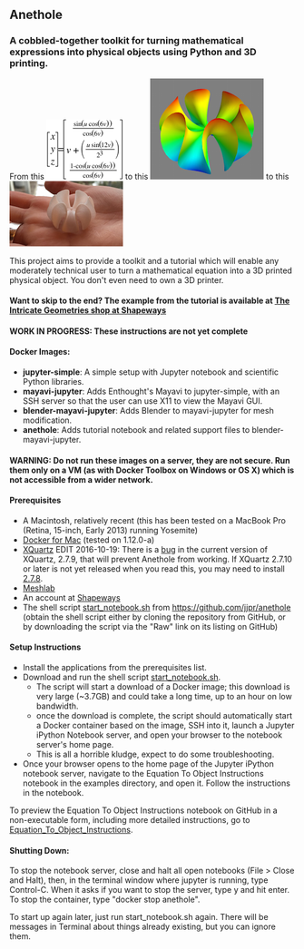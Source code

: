 ## Anethole
### A cobbled-together toolkit for turning mathematical expressions into physical objects using Python and 3D printing.  

From this ![the equation][equation] to this ![the figure][figure] to this ![the printed object][object]

This project aims to provide a toolkit and a tutorial which will enable any moderately technical user to turn a mathematical equation into a 3D printed physical object.  You don't even need to own a 3D printer.  

#### Want to skip to the end?  The example from the tutorial is available at [The Intricate Geometries shop at Shapeways][8]

#### WORK IN PROGRESS:  These instructions are not yet complete

#### Docker Images:  
- **jupyter-simple**:  A simple setup with Jupyter notebook and scientific Python libraries. 
- **mayavi-jupyter**:  Adds Enthought's Mayavi to jupyter-simple, with an SSH server so that the user can use X11 to view the Mayavi GUI.  
- **blender-mayavi-jupyter**:  Adds Blender to mayavi-jupyter for mesh modification.  
- **anethole**:  Adds tutorial notebook and related support files to blender-mayavi-jupyter.  

#### WARNING:  Do not run these images on a server, they are not secure.  Run them only on a VM (as with Docker Toolbox on Windows or OS X) which is not accessible from a wider network.

#### Prerequisites
- A Macintosh, relatively recent (this has been tested on a MacBook Pro (Retina, 15-inch, Early 2013) running Yosemite)
- [Docker for Mac][3] (tested on 1.12.0-a)
- [XQuartz][4] EDIT 2016-10-19: There is a [bug][9] in the current version of XQuartz, 2.7.9, that will prevent Anethole from working. If XQuartz 2.7.10 or later is not yet released when you read this, you may need to install [2.7.8][10]. 
- [Meshlab][5]
- An account at [Shapeways][2]
- The shell script [start_notebook.sh][6] from https://github.com/jjpr/anethole (obtain the shell script either by cloning the repository from GitHub, or by downloading the script via the "Raw" link on its listing on GitHub)

#### Setup Instructions
- Install the applications from the prerequisites list.  
- Download and run the shell script [start_notebook.sh][6].  
  - The script will start a download of a Docker image;  this download is very large (~3.7GB) and could take a long time, up to an hour on low bandwidth.  
  - once the download is complete, the script should automatically start a Docker container based on the image, SSH into it, launch a Jupyter iPython Notebook server, and open your browser to the notebook server's home page.  
  - This is all a horrible kludge, expect to do some troubleshooting.  
- Once your browser opens to the home page of the Jupyter iPython notebook server, navigate to the Equation To Object Instructions notebook in the examples directory, and open it.  Follow the instructions in the notebook.  

To preview the Equation To Object Instructions notebook on GitHub in a non-executable form, including more detailed instructions, go to [Equation_To_Object_Instructions][7].

#### Shutting Down:  
To stop the notebook server, close and halt all open notebooks (File > Close and Halt), then, in the terminal window where jupyter is running, type Control-C.  When it asks if you want to stop the server, type y and hit enter.  To stop the container, type "docker stop anethole".  

To start up again later, just run start_notebook.sh again.  There will be messages in Terminal about things already existing, but you can ignore them.  
  

[equation]: docker/anethole/images/ruffle_equation.png
[figure]: docker/anethole/images/wrapped_ruffle.png
[object]: docker/anethole/images/printed.png

[1]: http://www.python.org/
[2]: http://www.shapeways.com/
[3]: https://www.docker.com/products/docker#/mac
[4]: http://www.xquartz.org/
[5]: http://meshlab.sourceforge.net/
[6]: https://github.com/jjpr/anethole/raw/master/start_notebook.sh
[7]: https://github.com/jjpr/anethole/blob/master/docker/anethole/Equation_To_Object_Instructions.ipynb
[8]: https://www.shapeways.com/shops/intricate_geometries
[9]: https://bugs.freedesktop.org/show_bug.cgi?id=96260
[10]: https://www.xquartz.org/releases/XQuartz-2.7.8.html